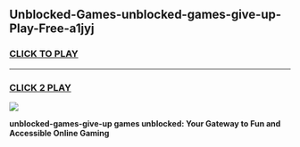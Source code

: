 
## Unblocked-Games-unblocked-games-give-up-Play-Free-a1jyj
<h3>
<a href="https://premium76.site?title=unblocked-games-give-up&ref=18A1">CLICK TO PLAY</a></h3>
<hr>

<h3>
<a href="https://premium76.site?title=unblocked-games-give-up&ref=18A1">CLICK 2 PLAY</a>
  
</h3>

<a href="https://premium76.site?title=unblocked-games-give-up&ref=18A1"><img src="https://clearcache.store/games.png"></a>


**unblocked-games-give-up games unblocked: Your Gateway to Fun and Accessible Online Gaming**

